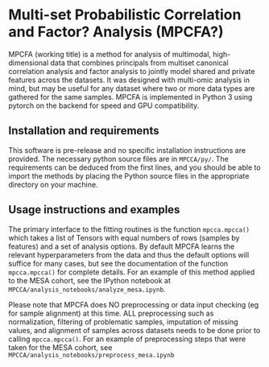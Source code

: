 # Multi-set Probabilistic Correlation and Factor? Analysis (MPCFA?)

MPCFA (working title) is a method for analysis of multimodal, high-dimensional
data that combines principals from multiset canonical correlation analysis and
factor analysis to jointly model shared and private features across the datasets.
It was designed with multi-omic analysis in mind, but may be useful for any dataset
where two or more data types are gathered for the same samples. MPCFA is implemented
in Python 3 using pytorch on the backend for speed and GPU compatibility.

## Installation and requirements

This software is pre-release and no specific installation instructions are provided.
The necessary python source files are in `MPCCA/py/`. The requirements can be
deduced from the first lines, and you should be able to import the methods by
placing the Python source files in the appropriate directory on your machine.

## Usage instructions and examples

The primary interface to the fitting routines is the function `mpcca.mpcca()` which
takes a list of Tensors with equal numbers of rows (samples by features) and a set
of analysis options. By default MPCFA learns the relevant hyperparameters from the
data and thus the default options will suffice for many cases, but see the documentation
of the function `mpcca.mpcca()` for complete details. For an example of this method
applied to the MESA cohort, see the IPython notebook at
`MPCCA/analysis_notebooks/analyze_mesa.ipynb`.

Please note that MPCFA does NO preprocessing or data input checking (eg for sample alignment)
at this time. ALL preprocessing such as normalization, filtering of problematic samples,
imputation of missing values, and alignment of samples across datasets needs to be done
prior to calling `mpcca.mpcca()`. For an example of preprocessing steps that were taken
for the MESA cohort, see `MPCCA/analysis_notebooks/preprocess_mesa.ipynb`
